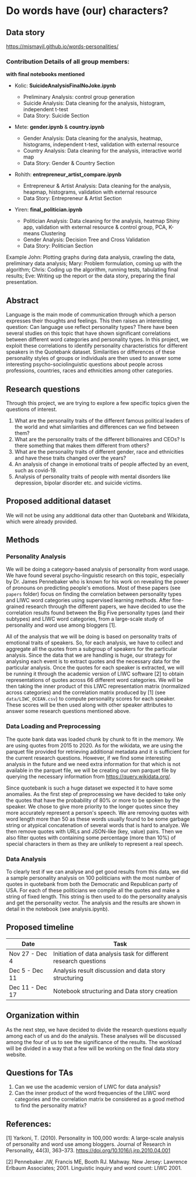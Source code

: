 # Do words have (our) characters?

## Data story

https://mismayil.github.io/words-personalities/

### Contribution Details of all group members: 
**with final notebooks mentioned**

- Kolic: **SuicideAnalysisFinalNoJoke.ipynb**
  - Preliminary Analysis: control group generation
  - Suicide Analysis: Data cleaning for the analysis, histogram, independent t-test
  - Data Story: Suicide Section

- Mete: **gender.ipynb** & **country.ipynb**
  - Gender Analysis: Data cleaning for the analysis, heatmap, histograms, independent t-test, validation with external resource
  - Country Analysis: Data cleaning for the analysis, interactive world map
  - Data Story: Gender & Country Section

- Rohith: **entrepreneur_artist_compare.ipynb**
  - Entrepreneur & Artist Analysis: Data cleaning for the analysis, heapmap, histograms, validation with external resource
  - Data Story: Entrepreneur & Artist Section

- Yiren: **final_politician.ipynb**
  - Politician Analysis: Data cleaning for the analysis, heatmap Shiny app, validation with external resource & control group, PCA, K-means Clustering
  - Gender Analysis: Decision Tree and Cross Validation
  - Data Story: Politician Section

Example
John: Plotting graphs during data analysis, crawling the data, preliminary data analysis;
Mary: Problem formulation, coming up with the algorithm;
Chris: Coding up the algorithm, running tests, tabulating final results;
Eve: Writing up the report or the data story, preparing the final presentation.

## Abstract
Language is the main mode of communication through which a person expresses their thoughts and feelings. This then raises an interesting question: Can language use reflect personality types?  There have been several studies on this topic that have shown significant correlations between different word categories and personality types. In this project, we exploit these correlations to identify personality characteristics for different speakers in the Quotebank dataset. Similarities or differences of these personality styles of groups or individuals are then used to answer some interesting psycho-sociolinguistic questions about people across professions, countries, races and ethnicities among other categories.

## Research questions
Through this project, we are trying to explore a few specific topics given the questions of interest.
1. What are the personality traits of the different famous political leaders of the world and what similarities and differences can we find between them?
2. What are the personality traits of the different billionaires and CEOs? Is there something that makes them different from others?
3. What are the personality traits of different gender, race and ethnicities and have these traits changed over the years?
4. An analysis of change in emotional traits of people affected by an event, such as covid-19.
5. Analysis of personality traits of people with mental disorders like depression, bipolar disorder etc. and suicide victims.


## Proposed additional dataset
We will not be using any additional data other than Quotebank and Wikidata, which were already provided.
 
## Methods
### Personality Analysis
We will be doing a category-based analysis of personality from word usage. We have found several psycho-linguistic research on this topic, especially by Dr. James Pennebaker who is known for his work on revealing the power of pronouns on predicting people's emotions. Most of these papers (see `papers` folder) focus on finding the correlation between personality types and LIWC word categories using supervised learning methods. After fine-grained research through the different papers, we have decided to use the correlation results found between the Big Five personality types (and their subtypes) and LIWC word categories, from a large-scale study of personality and word use among bloggers [1].

All of the analysis that we will be doing is based on personality traits of emotional traits of speakers. So, for each analysis, we have to collect and aggregate all the quotes from a subgroup of speakers for the particular analysis. Since the data that we are handling is huge, our strategy for analysing each event is to extract quotes and the necessary data for the particular analysis. Once the quotes for each speaker is extracted, we will be running it through the academic version of LIWC software [2] to obtain representations of quotes across 66 different word categories. We will be then taking the inner product of this LIWC representation matrix (normalized across categories) and the correlation matrix produced by [1] (see `data/LIWC_OCEAN.csv`) to compute personality scores for each speaker. These scores will be then used along with other speaker attributes to answer some research questions mentioned above.

### Data Loading and Preprocessing
The quote bank data was loaded chunk by chunk to fit in the memory. We are using quotes from 2015 to 2020. As for the wikidata, we are using the parquet file provided for retrieving additional metadata and it is sufficient for the current research questions. However, if we find some interesting analysis in the future and we need extra information for that which is not available in the parquet file, we will be creating our own parquet file by querying the necessary information from https://query.wikidata.org/.

Since quotebank is such a huge dataset we expected it to have some anomalies. As the first step of preprocessing we have decided to take only the quotes that have the probability of 80% or more to be spoken by the speaker. We chose to give more priority to the longer quotes since they more accurately represent a person's speech. We are removing quotes with word length more than 50 as these words usually found to be some garbage string or atypical concatenation of several words that is hard to analyze. We then remove quotes with URLs and JSON-like (key, value) pairs. Then we also filter quotes with containing some percentage (more than 10%) of special characters in them as they are unlikely to represent a real speech.

### Data Analysis
To clearly test if we can analyse and get good results from this data, we did a sample personality analysis on 100 politicians with the most number of quotes in quotebank from both the Democratic and Republican party of USA. For each of these politicians we compile all the quotes and make a string of fixed length. This string is then used to do the personality analysis and get the personality vector. The analysis and the results are shown in detail in the notebook (see analysis.ipynb).

## Proposed timeline
| Date            | Task                                         |
| --------------- | ---------------------------------------------|
| Nov 27 - Dec 4  | Initiation of data analysis task for different research questions |
| Dec 5 - Dec 11  | Analysis result discussion and data story structuring |
| Dec 11 - Dec 17 | Notebook structuring and Data story creation |

## Organization within
As the next step, we have decided to divide the research questions equally among each of us and do the analysis. These analyses will be discussed among the four of us to see the significance of the results. The workload will be divided in a way that a few will be working on the final data story website.

## Questions for TAs
1. Can we use the academic version of LIWC for data analysis?
2. Can the inner product of the word frequencies of the LIWC word categories and the correlation matrix be considered as a good method to find the personality matrix?

## References:

[1] Yarkoni, T. (2010). Personality in 100,000 words: A large-scale analysis of personality and word use among bloggers. Journal of Research in Personality, 44(3), 363–373. https://doi.org/10.1016/j.jrp.2010.04.001 

[2] Pennebaker JW, Francis ME, Booth RJ. Mahway. New Jersey: Lawrence Erlbaum Associates; 2001. Linguistic inquiry and word count: LIWC 2001.
